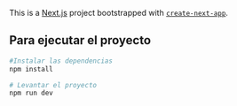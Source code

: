 This is a [Next.js](https://nextjs.org) project bootstrapped with [`create-next-app`](https://nextjs.org/docs/app/api-reference/cli/create-next-app).

## Para ejecutar el proyecto 

```bash
#Instalar las dependencias
npm install

# Levantar el proyecto
npm run dev
```